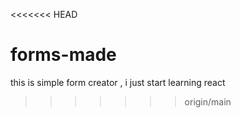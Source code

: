 <<<<<<< HEAD

# forms-made
this is simple form creator , i just start learning react
>>>>>>> origin/main
